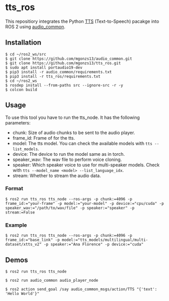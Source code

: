 # tts_ros

This repositiory integrates the Python [TTS](https://pypi.org/project/TTS/) (Text-to-Speech) pacakge into ROS 2 using [audio_common](https://github.com/mgonzs13/audio_common).

## Installation

```shell
$ cd ~/ros2_ws/src
$ git clone https://github.com/mgonzs13/audio_common.git
$ git clone https://github.com/mgonzs13/tts_ros.git
$ sudo apt install portaudio19-dev
$ pip3 install -r audio_common/requirements.txt
$ pip3 install -r tts_ros/requirements.txt
$ cd ~/ros2_ws
$ rosdep install --from-paths src --ignore-src -r -y
$ colcon build
```

## Usage

To use this tool you have to run the tts_node. It has the following parameters:

- chunk: Size of audio chunks to be sent to the audio player.
- frame_id: Frame of for the tts.
- model: The tts model. You can check the available models with `tts --list_models`.
- device: The device to run the model same as in torch.
- speaker_wav: The wav file to perform voice cloning.
- speaker: Which speaker voice to use for multi-speaker models. Check with `tts --model_name <model> --list_language_idx`.
- stream: Whether to stream the audio data.

### Format

```shell
$ ros2 run tts_ros tts_node --ros-args -p chunk:=4096 -p frame_id:="your-frame" -p model:="your-model" -p device:="cpu/cuda" -p speaker_wav:="/path/to/wav/file" -p speaker:="speaker" -p stream:=False
```

### Example

```shell
$ ros2 run tts_ros tts_node --ros-args -p chunk:=4096 -p frame_id:="base_link" -p model:="tts_models/multilingual/multi-dataset/xtts_v2" -p speaker:="Ana Florence" -p device:="cuda"
```

## Demos

```shell
$ ros2 run tts_ros tts_node
```

```shell
$ ros2 run audio_common audio_player_node
```

```shell
$ ros2 action send_goal /say audio_common_msgs/action/TTS "{'text': 'Hello World'}"
```
